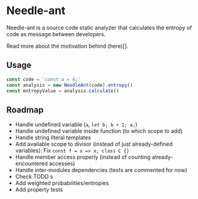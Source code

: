 # Needle-ant

Needle-ant is a source code static analyzer that calculates the entropy of code as message between developers.

Read more about the motivation behind (here)[].

## Usage

```javascript
const code = 'const a = 4;'
const analysis = new NeedleAnt(code).entropy()
const entropyValue = analysis.calculate()
```

## Roadmap
  * Handle undefined variable (`a`, `let b; b + 1; a;`)
  * Handle undefined variable inside function (to which scope to add)
  * Handle string literal templates
  * Add available scope to divisor (instead of just already-defined variables): Fix `const f = x => x; class C {}`
  * Handle member access properly (instead of counting already-encountered accesses)
  * Handle inter-modules dependencies (tests are commented for now)
  * Check TODO s
  * Add weighted probabilities/entropies
  * Add property tests
